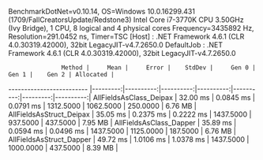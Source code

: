 
BenchmarkDotNet=v0.10.14, OS=Windows 10.0.16299.431 (1709/FallCreatorsUpdate/Redstone3)
Intel Core i7-3770K CPU 3.50GHz (Ivy Bridge), 1 CPU, 8 logical and 4 physical cores
Frequency=3435892 Hz, Resolution=291.0452 ns, Timer=TSC
  [Host]     : .NET Framework 4.6.1 (CLR 4.0.30319.42000), 32bit LegacyJIT-v4.7.2650.0
  DefaultJob : .NET Framework 4.6.1 (CLR 4.0.30319.42000), 32bit LegacyJIT-v4.7.2650.0


                   Method |     Mean |     Error |    StdDev |     Gen 0 |     Gen 1 |    Gen 2 | Allocated |
------------------------- |---------:|----------:|----------:|----------:|----------:|---------:|----------:|
  AllFieldsAsClass_Deipax | 32.00 ms | 0.0845 ms | 0.0791 ms | 1312.5000 | 1062.5000 | 250.0000 |   6.76 MB |
 AllFieldsAsStruct_Deipax | 35.05 ms | 0.2375 ms | 0.2222 ms | 1437.5000 |  937.5000 | 437.5000 |   7.95 MB |
  AllFieldsAsClass_Dapper | 35.89 ms | 0.0594 ms | 0.0496 ms | 1437.5000 | 1125.0000 | 187.5000 |   6.76 MB |
 AllFieldsAsStruct_Dapper | 49.72 ms | 1.0106 ms | 1.0378 ms | 1437.5000 | 1000.0000 | 437.5000 |   8.39 MB |
